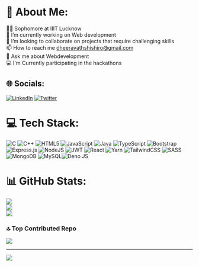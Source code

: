 # 💫 About Me:
👨‍🎓 Sophomore at IIIT Lucknow <br>🔭 I’m currently working on Web development<br>👯 I’m looking to collaborate on projects that require challenging skills<br>📫 How to reach me dheeravathshishiro@gmail.com<br>💬 Ask me about Webdevelopment <br> 💻 I'm Currently participating in the hackathons <br>


## 🌐 Socials:
[![LinkedIn](https://img.shields.io/badge/LinkedIn-%230077B5.svg?logo=linkedin&logoColor=white)](https://linkedin.com/in/shishiro) [![Twitter](https://img.shields.io/badge/Twitter-%231DA1F2.svg?logo=Twitter&logoColor=white)](https://twitter.com/ShishiroBannu) 

# 💻 Tech Stack:
![C](https://img.shields.io/badge/c-%2300599C.svg?style=flat&logo=c&logoColor=white) ![C++](https://img.shields.io/badge/c++-%2300599C.svg?style=flat&logo=c%2B%2B&logoColor=white) ![HTML5](https://img.shields.io/badge/html5-%23E34F26.svg?style=flat&logo=html5&logoColor=white) ![JavaScript](https://img.shields.io/badge/javascript-%23323330.svg?style=flat&logo=javascript&logoColor=%23F7DF1E) ![Java](https://img.shields.io/badge/java-%23ED8B00.svg?style=flat&logo=java&logoColor=white) ![TypeScript](https://img.shields.io/badge/typescript-%23007ACC.svg?style=flat&logo=typescript&logoColor=white) ![Bootstrap](https://img.shields.io/badge/bootstrap-%23563D7C.svg?style=flat&logo=bootstrap&logoColor=white) ![Express.js](https://img.shields.io/badge/express.js-%23404d59.svg?style=flat&logo=express&logoColor=%2361DAFB) ![NodeJS](https://img.shields.io/badge/node.js-6DA55F?style=flat&logo=node.js&logoColor=white) ![JWT](https://img.shields.io/badge/JWT-black?style=flat&logo=JSON%20web%20tokens) ![React](https://img.shields.io/badge/react-%2320232a.svg?style=flat&logo=react&logoColor=%2361DAFB) ![Yarn](https://img.shields.io/badge/yarn-%232C8EBB.svg?style=flat&logo=yarn&logoColor=white) ![TailwindCSS](https://img.shields.io/badge/tailwindcss-%2338B2AC.svg?style=flat&logo=tailwind-css&logoColor=white) ![SASS](https://img.shields.io/badge/SASS-hotpink.svg?style=flat&logo=SASS&logoColor=white) ![MongoDB](https://img.shields.io/badge/MongoDB-%234ea94b.svg?style=flat&logo=mongodb&logoColor=white) ![MySQL](https://img.shields.io/badge/mysql-%2300f.svg?style=flat&logo=mysql&logoColor=white)![Deno JS](https://img.shields.io/badge/deno%20js-000000?style=flat&logo=deno&logoColor=white)

# 📊 GitHub Stats:
![](https://github-readme-stats.vercel.app/api?username=shishiro26&theme=dark&hide_border=false&include_all_commits=true&count_private=true)<br/>
![](https://github-readme-streak-stats.herokuapp.com/?user=shishiro26&theme=dark&hide_border=false)<br/>
![](https://github-readme-stats.vercel.app/api/top-langs/?username=shishiro26&theme=dark&hide_border=false&include_all_commits=true&count_private=true&layout=compact)

### 🔝 Top Contributed Repo
![](https://github-contributor-stats.vercel.app/api?username=shishiro26&limit=5&theme=dark&combine_all_yearly_contributions=true)

---
[![](https://visitcount.itsvg.in/api?id=shishiro26&icon=0&color=0)](https://visitcount.itsvg.in)

<!-- Proudly created with GPRM ( https://gprm.itsvg.in ) -->
